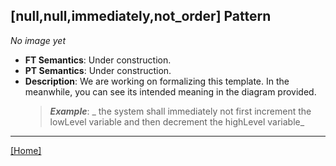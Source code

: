 ## [null,null,immediately,not_order] Pattern
_No image yet_
 * **FT Semantics**: Under construction.
 * **PT Semantics**: Under construction.
 * **Description**: We are working on formalizing this template. In the meanwhile, you can see its intended meaning in the diagram provided.
   > **_Example_**: _  the system shall immediately not first  increment the lowLevel variable and then  decrement the highLevel variable_   
***
[[Home]](../semantics.md)